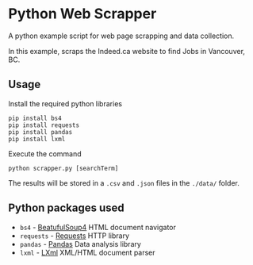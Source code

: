 # Python Web Scrapper

A python example script for web page scrapping and data collection.

In this example, scraps the Indeed.ca website to find Jobs in Vancouver, BC.

## Usage

Install the required python libraries

```
pip install bs4
pip install requests
pip install pandas
pip install lxml
```

Execute the command 

```
python scrapper.py [searchTerm]
```

The results will be stored in a `.csv` and `.json` files in the `./data/` folder.

## Python packages used

* `bs4` - [BeatufulSoup4](https://www.crummy.com/software/BeautifulSoup/) HTML document navigator 
* `requests` - [Requests](http://docs.python-requests.org/en/master/) HTTP library
* `pandas` - [Pandas](https://pandas.pydata.org/) Data analysis library
* `lxml` - [LXml](https://lxml.de/) XML/HTML document parser


